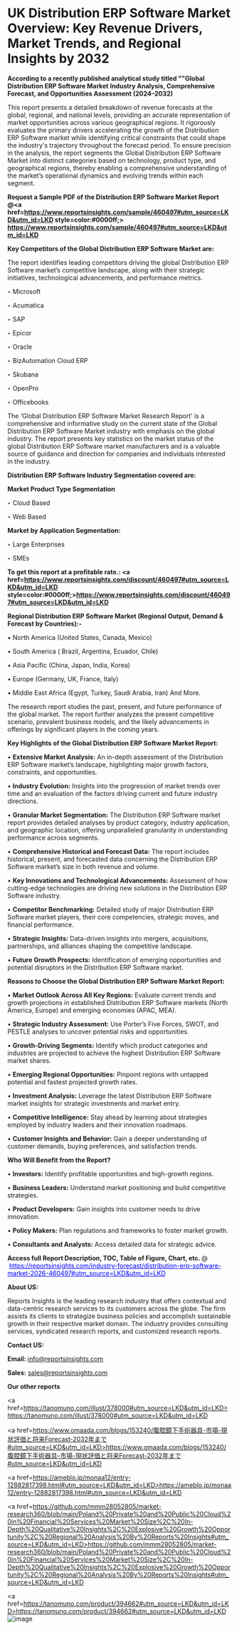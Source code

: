 # UK Distribution ERP Software Market Overview: Key Revenue Drivers, Market Trends, and Regional Insights by 2032

<strong>According to a recently published analytical study titled ""Global Distribution ERP Software Market Industry Analysis, Comprehensive Forecast, and Opportunities Assessment (2024–2032)</strong>

This report presents a detailed breakdown of revenue forecasts at the global, regional, and national levels, providing an accurate representation of market opportunities across various geographical regions. It rigorously evaluates the primary drivers accelerating the growth of the Distribution ERP Software market while identifying critical constraints that could shape the industry's trajectory throughout the forecast period. To ensure precision in the analysis, the report segments the Global Distribution ERP Software Market into distinct categories based on technology, product type, and geographical regions, thereby enabling a comprehensive understanding of the market’s operational dynamics and evolving trends within each segment.

<strong>Request a Sample PDF of the Distribution ERP Software Market Report </strong><strong>@<a href=https://www.reportsinsights.com/sample/460497#utm_source=LKD&utm_id=LKD style=color:#0000ff;> https://www.reportsinsights.com/sample/460497#utm_source=LKD&utm_id=LKD</a></strong></font>

<strong>Key Competitors of the Global Distribution ERP Software Market are:</strong>

The report identifies leading competitors driving the global Distribution ERP Software market’s competitive landscape, along with their strategic initiatives, technological advancements, and performance metrics.

‣ Microsoft

‣ Acumatica

‣ SAP

‣ Epicor

‣ Oracle

‣ BizAutomation Cloud ERP

‣ Skubana

‣ OpenPro

‣ Officebooks

The ‘Global Distribution ERP Software Market Research Report’ is a comprehensive and informative study on the current state of the Global Distribution ERP Software Market industry with emphasis on the global industry. The report presents key statistics on the market status of the global Distribution ERP Software market manufacturers and is a valuable source of guidance and direction for companies and individuals interested in the industry.

<strong>Distribution ERP Software Industry Segmentation covered are:</strong>

<strong>Market Product Type Segmentation</strong>

‣ Cloud Based

‣ Web Based

<strong>Market by Application Segmentation:</strong>

‣ Large Enterprises

‣ SMEs

<strong>To get this report at a profitable rate.: <a href=https://www.reportsinsights.com/discount/460497#utm_source=LKD&utm_id=LKD style=color:#0000ff;>https://www.reportsinsights.com/discount/460497#utm_source=LKD&utm_id=LKD</a></strong></font>

<strong>Regional Distribution ERP Software Market (Regional Output, Demand &amp; Forecast by Countries):-</strong>

• North America (United States, Canada, Mexico)

• South America ( Brazil, Argentina, Ecuador, Chile)

• Asia Pacific (China, Japan, India, Korea)

• Europe (Germany, UK, France, Italy)

• Middle East Africa (Egypt, Turkey, Saudi Arabia, Iran) And More.

The research report studies the past, present, and future performance of the global market. The report further analyzes the present competitive scenario, prevalent business models, and the likely advancements in offerings by significant players in the coming years.

<strong>Key Highlights of the Global Distribution ERP Software Market Report:</strong>

• <strong>Extensive Market Analysis:</strong> An in-depth assessment of the Distribution ERP Software market’s landscape, highlighting major growth factors, constraints, and opportunities.

• <strong>Industry Evolution:</strong> Insights into the progression of market trends over time and an evaluation of the factors driving current and future industry directions.

• <strong>Granular Market Segmentation:</strong> The Distribution ERP Software market report provides detailed analyses by product category, industry application, and geographic location, offering unparalleled granularity in understanding performance across segments.

• <strong>Comprehensive Historical and Forecast Data:</strong> The report includes historical, present, and forecasted data concerning the Distribution ERP Software market’s size in both revenue and volume.

• <strong>Key Innovations and Technological Advancements:</strong> Assessment of how cutting-edge technologies are driving new solutions in the Distribution ERP Software industry.

• <strong>Competitor Benchmarking:</strong> Detailed study of major Distribution ERP Software market players, their core competencies, strategic moves, and financial performance.

• <strong>Strategic Insights:</strong> Data-driven insights into mergers, acquisitions, partnerships, and alliances shaping the competitive landscape.

• <strong>Future Growth Prospects:</strong> Identification of emerging opportunities and potential disruptors in the Distribution ERP Software market.

<strong>Reasons to Choose the Global Distribution ERP Software Market Report:</strong>

• <strong>Market Outlook Across All Key Regions:</strong> Evaluate current trends and growth projections in established Distribution ERP Software markets (North America, Europe) and emerging economies (APAC, MEA).

• <strong>Strategic Industry Assessment:</strong> Use Porter’s Five Forces, SWOT, and PESTLE analyses to uncover potential risks and opportunities.

• <strong>Growth-Driving Segments:</strong> Identify which product categories and industries are projected to achieve the highest Distribution ERP Software market shares.

• <strong>Emerging Regional Opportunities:</strong> Pinpoint regions with untapped potential and fastest projected growth rates.

• <strong>Investment Analysis:</strong> Leverage the latest Distribution ERP Software market insights for strategic investments and market entry.

• <strong>Competitive Intelligence:</strong> Stay ahead by learning about strategies employed by industry leaders and their innovation roadmaps.

• <strong>Customer Insights and Behavior:</strong> Gain a deeper understanding of customer demands, buying preferences, and satisfaction trends.

<strong>Who Will Benefit from the Report?</strong>

• <strong>Investors:</strong> Identify profitable opportunities and high-growth regions.

• <strong>Business Leaders:</strong> Understand market positioning and build competitive strategies.

• <strong>Product Developers:</strong> Gain insights into customer needs to drive innovation.

• <strong>Policy Makers:</strong> Plan regulations and frameworks to foster market growth.

• <strong>Consultants and Analysts:</strong> Access detailed data for strategic advice.
</ul>
<strong>Access full Report Description, TOC, Table of Figure, Chart, etc. </strong>@  <a href=https://reportsinsights.com/industry-forecast/distribution-erp-software-market-2026-460497#utm_source=LKD&utm_id=LKD style=color:#0000ff;>https://reportsinsights.com/industry-forecast/distribution-erp-software-market-2026-460497#utm_source=LKD&utm_id=LKD</a></font>

<strong><strong>About US</strong>:</strong>

Reports Insights is the leading research industry that offers contextual and data-centric research services to its customers across the globe. The firm assists its clients to strategize business policies and accomplish sustainable growth in their respective market domain. The industry provides consulting services, syndicated research reports, and customized research reports.

<strong>Contact US:</strong>

<p class=""""><b>Email:</b> <a href=mailto:info@reportsinsights.com>info@reportsinsights.com</a></p>
<p class=""""><b>Sales:</b> <a href=mailto:sales@reportsinsights.com>sales@reportsinsights.com</a></p>

<strong>Our other reports</strong>

<a href=https://tanomuno.com/illust/378000#utm_source=LKD&utm_id=LKD>https://tanomuno.com/illust/378000#utm_source=LKD&utm_id=LKD</a>

<a href=https://www.omaada.com/blogs/153240/腹腔鏡下手術器具-市場-現状評価と将来Forecast-2032年まで#utm_source=LKD&utm_id=LKD>https://www.omaada.com/blogs/153240/腹腔鏡下手術器具-市場-現状評価と将来Forecast-2032年まで#utm_source=LKD&utm_id=LKD</a>

<a href=https://ameblo.jp/monaa12/entry-12882817398.html#utm_source=LKD&utm_id=LKD>https://ameblo.jp/monaa12/entry-12882817398.html#utm_source=LKD&utm_id=LKD</a>

<a href=https://github.com/mmm28052805/market-research360/blob/main/Poland%20Private%20and%20Public%20Cloud%20in%20Financial%20Services%20Market%20Size%2C%20In-Depth%20Qualitative%20Insights%2C%20Explosive%20Growth%20Opportunity%2C%20Regional%20Analysis%20By%20Reports%20Insights#utm_source=LKD&utm_id=LKD>https://github.com/mmm28052805/market-research360/blob/main/Poland%20Private%20and%20Public%20Cloud%20in%20Financial%20Services%20Market%20Size%2C%20In-Depth%20Qualitative%20Insights%2C%20Explosive%20Growth%20Opportunity%2C%20Regional%20Analysis%20By%20Reports%20Insights#utm_source=LKD&utm_id=LKD</a>

<a href=https://tanomuno.com/product/394662#utm_source=LKD&utm_id=LKD>https://tanomuno.com/product/394662#utm_source=LKD&utm_id=LKD</a>
![image](https://github.com/user-attachments/assets/3fa32149-ea8c-41e5-9c67-7c2c2f5e1f28)
